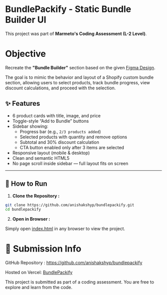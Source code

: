 # BundlePackify - Static Bundle Builder UI

This project was part of **Marmeto's Coding Assessment (L-2 Level)**.

# Objective
Recreate the **"Bundle Builder"** section based on the given [Figma Design](https://www.figma.com/design/zvKT1JhCZX5DbjSwfTO1AT/Frontend-assessment?node-id=0-1&t=0fs9WkgtpXVfE7j6-1).
 
The goal is to mimic the behavior and layout of a Shopify custom bundle section, allowing users to select products, track bundle progress, view discount calculations, and proceed with the selection.

## ✨ Features

- 6 product cards with title, image, and price
- Toggle-style “Add to Bundle” buttons
- Sidebar showing:
  - Progress bar (e.g., `2/3 products added`)
  - Selected products with quantity and remove options
  - Subtotal and 30% discount calculation
  - CTA button enabled only after 3 items are selected
- Responsive layout (mobile & desktop)
- Clean and semantic HTML5
- No page scroll inside sidebar — full layout fits on screen

---



## 🧪 How to Run

1. **Clone the Repository :**

```bash
git clone https://github.com/anishakshyp/bundlepackify.git
cd bundlepackify
```

2. **Open in Browser :**

Simply open [index.html]() in any browser to view the project.

# 🔗 Submission Info
GitHub Repository : https://github.com/anishakshyp/bundlepackify

Hosted on Vercel: [BundlePackify](https://bundle-packify.vercel.app/)

This project is submitted as part of a coding assessment. You are free to explore and learn from the code.

